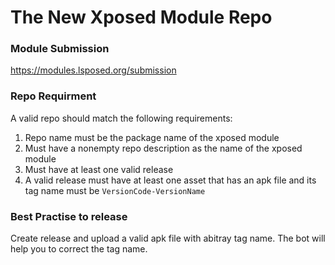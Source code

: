 # The New Xposed Module Repo

### Module Submission

https://modules.lsposed.org/submission

### Repo Requirment

A valid repo should match the following requirements:

1. Repo name must be the package name of the xposed module
1. Must have a nonempty repo description as the name of the xposed module
1. Must have at least one valid release
1. A valid release must have at least one asset that has an apk file and its tag name must be `VersionCode-VersionName`


### Best Practise to release

Create release and upload a valid apk file with abitray tag name. The bot will help you to correct the tag name.
